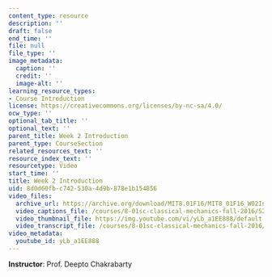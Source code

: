 ```yaml
---
content_type: resource
description: ''
draft: false
end_time: ''
file: null
file_type: ''
image_metadata:
  caption: ''
  credit: ''
  image-alt: ''
learning_resource_types:
- Course Introduction
license: https://creativecommons.org/licenses/by-nc-sa/4.0/
ocw_type: ''
optional_tab_title: ''
optional_text: ''
parent_title: Week 2 Introduction
parent_type: CourseSection
related_resources_text: ''
resource_index_text: ''
resourcetype: Video
start_time: ''
title: Week 2 Introduction
uid: 8d0d60fb-c742-530a-4d9b-878e1b154856
video_files:
  archive_url: https://archive.org/download/MIT8.01F16/MIT8_01F16_W02Intro_360p.mp4
  video_captions_file: /courses/8-01sc-classical-mechanics-fall-2016/52372d78adc75df2908f5180c34da82f_yLb_a1EE888.vtt
  video_thumbnail_file: https://img.youtube.com/vi/yLb_a1EE888/default.jpg
  video_transcript_file: /courses/8-01sc-classical-mechanics-fall-2016/d5d7382e32ee44044201e88003fe66a5_yLb_a1EE888.pdf
video_metadata:
  youtube_id: yLb_a1EE888
---
```

**Instructor**: Prof. Deepto Chakrabarty